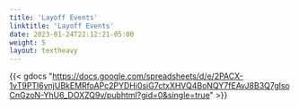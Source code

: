 ```yaml
---
title: 'Layoff Events'
linktitle: 'Layoff Events'
date: 2023-01-24T22:12:21-05:00
weight: 5
layout: textheavy
---
```


{{< gdocs "https://docs.google.com/spreadsheets/d/e/2PACX-1vT9PTl6ynjUBkEMRfoAPc2PYDHi0siG7ctxXHVQ4BoNQY7fEAvJ8B3Q7glsoCnGzoN-YhU6_DOXZQ9v/pubhtml?gid=0&single=true" >}}